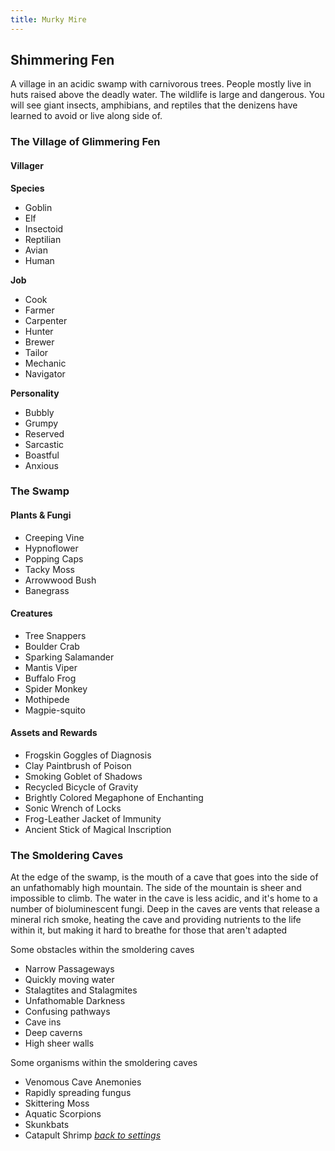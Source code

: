 ```yaml
---
title: Murky Mire
---
```


## Shimmering Fen

A village in an acidic swamp with carnivorous trees. People mostly live in huts raised above the deadly water. The wildlife is large and dangerous. You will see giant insects, amphibians, and reptiles that the denizens have learned to avoid or live along side of.

### The Village of Glimmering Fen

#### Villager

**Species**

- Goblin
- Elf
- Insectoid
- Reptilian
- Avian
- Human

**Job**

- Cook
- Farmer
- Carpenter
- Hunter
- Brewer
- Tailor
- Mechanic
- Navigator

**Personality**

- Bubbly
- Grumpy
- Reserved
- Sarcastic
- Boastful
- Anxious

### The Swamp

#### Plants & Fungi

- Creeping Vine
- Hypnoflower
- Popping Caps
- Tacky Moss
- Arrowwood Bush
- Banegrass

#### Creatures

- Tree Snappers
- Boulder Crab
- Sparking Salamander
- Mantis Viper
- Buffalo Frog
- Spider Monkey
- Mothipede
- Magpie-squito

#### Assets and Rewards

- Frogskin Goggles of Diagnosis
- Clay Paintbrush of Poison
- Smoking Goblet of Shadows
- Recycled Bicycle of Gravity
- Brightly Colored Megaphone of Enchanting
- Sonic Wrench of Locks
- Frog-Leather Jacket of Immunity
- Ancient Stick of Magical Inscription

### The Smoldering Caves

At the edge of the swamp, is the mouth of a cave that goes into the side of an unfathomably high mountain. The side of the mountain is sheer and impossible to climb. The water in the cave is less acidic, and it's home to a number of bioluminescent fungi. Deep in the caves are vents that release a mineral rich smoke, heating the cave and providing nutrients to the life within it, but making it hard to breathe for those that aren't adapted

Some obstacles within the smoldering caves
- Narrow Passageways
- Quickly moving water
- Stalagtites and Stalagmites
- Unfathomable Darkness
- Confusing pathways
- Cave ins
- Deep caverns
- High sheer walls

Some organisms within the smoldering caves
- Venomous Cave Anemonies
- Rapidly spreading fungus
- Skittering Moss
- Aquatic Scorpions
- Skunkbats
- Catapult Shrimp
*[back to settings](https://pennylescroche.github.io/Distorted-Domains/setting)*
